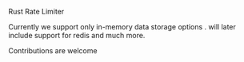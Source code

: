 Rust Rate Limiter

Currently we support only in-memory data storage options . will later include support for redis and much more.

Contributions are welcome
